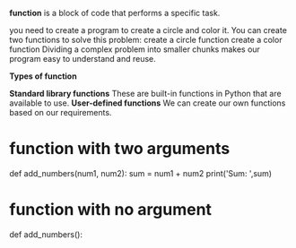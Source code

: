 **function**
is a block of code that performs a specific task.

you need to create a program to create a circle and color it. You can create two functions to solve this problem:
create a circle function
create a color function
Dividing a complex problem into smaller chunks makes our program easy to understand and reuse.

**Types of function**

**Standard library functions**
These are built-in functions in Python that are available to use.
**User-defined functions** 
We can create our own functions based on our requirements.

# function with two arguments
def add_numbers(num1, num2):
    sum = num1 + num2
    print('Sum: ',sum)

# function with no argument
def add_numbers():